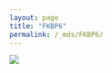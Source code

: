 ```yaml
---
layout: page
title: "FKBP6"
permalink: /_mds/FKBP6/
---
```


![](../../algns0/5HSAA041148_aln_report.png?raw=true)
